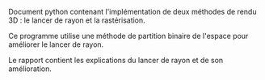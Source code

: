 Document python contenant l'implémentation de deux méthodes de rendu 3D : le lancer de rayon et la rastérisation.

Ce programme utilise une méthode de partition binaire de l'espace pour améliorer le lancer de rayon.

Le rapport contient les explications du lancer de rayon et de son amélioration.
